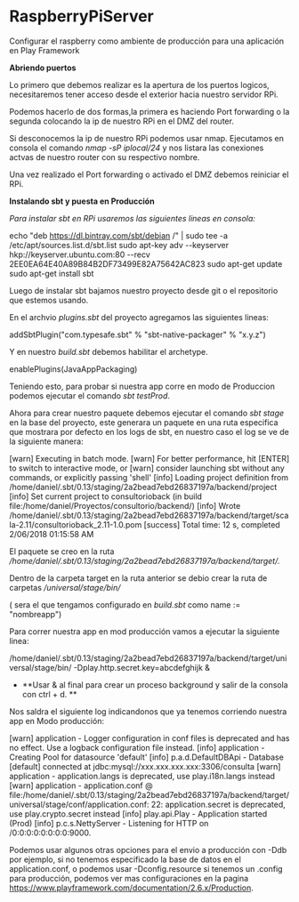# RaspberryPiServer
Configurar el raspberry como ambiente de producción para una aplicación en Play Framework

**Abriendo puertos**

Lo primero que debemos realizar es la apertura de los puertos logicos, necesitaremos tener acceso desde el exterior hacia nuestro servidor RPi.

Podemos hacerlo de dos formas,la primera es haciendo Port forwarding o la segunda colocando la ip de nuestro RPi en el DMZ del router.

Si desconocemos la ip de nuestro RPi podemos usar nmap. Ejecutamos en consola el comando *nmap -sP iplocal/24* y nos listara las conexiones actvas de nuestro router con su respectivo nombre.

Una vez realizado el Port forwarding o activado el DMZ debemos reiniciar el RPi.

**Instalando sbt y puesta en Producción**

*Para instalar sbt en RPi usaremos las siguientes lineas en consola:*

echo "deb https://dl.bintray.com/sbt/debian /" | sudo tee -a /etc/apt/sources.list.d/sbt.list
sudo apt-key adv --keyserver hkp://keyserver.ubuntu.com:80 --recv 2EE0EA64E40A89B84B2DF73499E82A75642AC823
sudo apt-get update
sudo apt-get install sbt

Luego de instalar sbt bajamos nuestro proyecto desde git o el repositorio que estemos usando.

En el archvio *plugins.sbt* del proyecto agregamos las siguientes lineas:

addSbtPlugin("com.typesafe.sbt" % "sbt-native-packager" % "x.y.z")

Y en nuestro *build.sbt* debemos habilitar el archetype.

enablePlugins(JavaAppPackaging)

Teniendo esto, para probar si nuestra app corre en modo de Produccion podemos ejecutar el comando *sbt testProd*.

Ahora para crear nuestro paquete debemos ejecutar el comando *sbt stage* en la base del proyecto, este generara un paquete en una ruta especifica que mostrara por defecto en los logs de sbt, en nuestro caso el log se ve de la siguiente manera:

[warn] Executing in batch mode.
[warn]   For better performance, hit [ENTER] to switch to interactive mode, or
[warn]   consider launching sbt without any commands, or explicitly passing 'shell'
[info] Loading project definition from /home/daniel/.sbt/0.13/staging/2a2bead7ebd26837197a/backend/project
[info] Set current project to consultorioback (in build file:/home/daniel/Proyectos/consultorio/backend/)
[info] Wrote /home/daniel/.sbt/0.13/staging/2a2bead7ebd26837197a/backend/target/scala-2.11/consultorioback_2.11-1.0.pom
[success] Total time: 12 s, completed 2/06/2018 01:15:58 AM

El paquete se creo en la ruta */home/daniel/.sbt/0.13/staging/2a2bead7ebd26837197a/backend/target/.*

Dentro de la carpeta target en la ruta anterior se debio crear la ruta de carpetas */universal/stage/bin/<npmbre-app>*
  
(<nombre-app> sera el que tengamos configurado en *build.sbt* como name := "nombreapp")
  
Para correr nuestra app en mod producción vamos a ejecutar la siguiente linea:

/home/daniel/.sbt/0.13/staging/2a2bead7ebd26837197a/backend/target/universal/stage/bin/<nombre-app> -Dplay.http.secret.key=abcdefghijk &
  
 - **Usar & al final para crear un proceso background y salir de la consola con ctrl + d. **
  
Nos saldra el siguiente log indicandonos que ya tenemos corriendo nuestra app en Modo producción:

[warn] application - Logger configuration in conf files is deprecated and has no effect. Use a logback configuration file instead.
[info] application - Creating Pool for datasource 'default'
[info] p.a.d.DefaultDBApi - Database [default] connected at jdbc:mysql://xxx.xxx.xxx.xxx:3306/consulta
[warn] application - application.langs is deprecated, use play.i18n.langs instead
[warn] application - application.conf @ file:/home/daniel/.sbt/0.13/staging/2a2bead7ebd26837197a/backend/target/universal/stage/conf/application.conf: 22: application.secret is deprecated, use play.crypto.secret instead
[info] play.api.Play - Application started (Prod)
[info] p.c.s.NettyServer - Listening for HTTP on /0:0:0:0:0:0:0:0:9000.

Podemos usar algunos otras opciones para el envio a producción con -Ddb por ejemplo, si no tenemos especificado la base de datos en el application.conf, o podemos usar -Dconfig.resource si tenemos un .config para producción, podemos ver mas configuraciones en la pagina https://www.playframework.com/documentation/2.6.x/Production.


  
  
